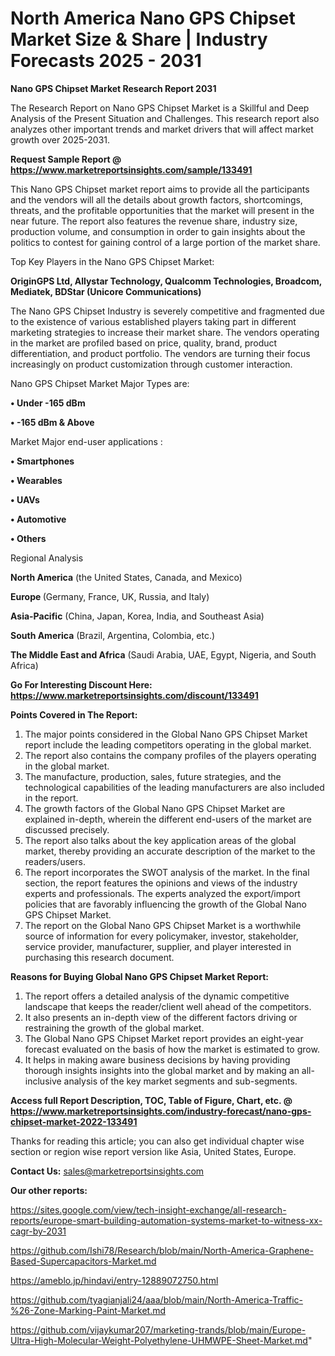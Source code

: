 # North America Nano GPS Chipset Market Size & Share | Industry Forecasts 2025 - 2031

<strong>Nano GPS Chipset Market Research Report 2031</strong>

The Research Report on Nano GPS Chipset Market is a Skillful and Deep Analysis of the Present Situation and Challenges. This research report also analyzes other important trends and market drivers that will affect market growth over 2025-2031.

<strong>Request Sample Report @ <a href=https://www.marketreportsinsights.com/sample/133491>https://www.marketreportsinsights.com/sample/133491</a></strong>

This Nano GPS Chipset market report aims to provide all the participants and the vendors will all the details about growth factors, shortcomings, threats, and the profitable opportunities that the market will present in the near future. The report also features the revenue share, industry size, production volume, and consumption in order to gain insights about the politics to contest for gaining control of a large portion of the market share.

Top Key Players in the Nano GPS Chipset Market:

<strong>OriginGPS Ltd, Allystar Technology, Qualcomm Technologies, Broadcom, Mediatek, BDStar (Unicore Communications)</strong>

The Nano GPS Chipset Industry is severely competitive and fragmented due to the existence of various established players taking part in different marketing strategies to increase their market share. The vendors operating in the market are profiled based on price, quality, brand, product differentiation, and product portfolio. The vendors are turning their focus increasingly on product customization through customer interaction.

Nano GPS Chipset Market Major Types are:

<strong>• Under -165 dBm

• -165 dBm & Above</strong>

Market Major end-user applications :

<strong>• Smartphones

• Wearables

• UAVs

• Automotive

• Others</strong>

Regional Analysis

</u><strong><b>North America</b></strong> (the United States, Canada, and Mexico)

<strong><b>Europe </b></strong>(Germany, France, UK, Russia, and Italy)

<strong><b>Asia-Pacific</b></strong> (China, Japan, Korea, India, and Southeast Asia)

<strong><b>South America</b></strong> (Brazil, Argentina, Colombia, etc.)

<strong><b>The Middle East and Africa</b></strong> (Saudi Arabia, UAE, Egypt, Nigeria, and South Africa)

<strong>Go For Interesting Discount Here: <a href=https://www.marketreportsinsights.com/discount/133491>https://www.marketreportsinsights.com/discount/133491</a></strong>

<strong>Points Covered in The Report:</strong>
<ol>
  <li>The major points considered in the Global Nano GPS Chipset Market report include the leading competitors operating in the global market.</li>
  <li>The report also contains the company profiles of the players operating in the global market.</li>
  <li>The manufacture, production, sales, future strategies, and the technological capabilities of the leading manufacturers are also included in the report.</li>
  <li>The growth factors of the Global Nano GPS Chipset Market are explained in-depth, wherein the different end-users of the market are discussed precisely.</li>
  <li>The report also talks about the key application areas of the global market, thereby providing an accurate description of the market to the readers/users.</li>
  <li>The report incorporates the SWOT analysis of the market. In the final section, the report features the opinions and views of the industry experts and professionals. The experts analyzed the export/import policies that are favorably influencing the growth of the Global Nano GPS Chipset Market.</li>
  <li>The report on the Global Nano GPS Chipset Market is a worthwhile source of information for every policymaker, investor, stakeholder, service provider, manufacturer, supplier, and player interested in purchasing this research document.</li>
</ol>
<strong>Reasons for Buying Global Nano GPS Chipset Market Report:</strong>

<ol>
  <li>The report offers a detailed analysis of the dynamic competitive landscape that keeps the reader/client well ahead of the competitors.</li>
  <li>It also presents an in-depth view of the different factors driving or restraining the growth of the global market.</li>
  <li>The Global Nano GPS Chipset Market report provides an eight-year forecast evaluated on the basis of how the market is estimated to grow.</li>
  <li>It helps in making aware business decisions by having providing thorough insights insights into the global market and by making an all-inclusive analysis of the key market segments and sub-segments.</li>
</ol>
<strong>Access full Report Description, TOC, Table of Figure, Chart, etc. @ <a href=https://www.marketreportsinsights.com/industry-forecast/nano-gps-chipset-market-2022-133491>https://www.marketreportsinsights.com/industry-forecast/nano-gps-chipset-market-2022-133491</a></strong>


Thanks for reading this article; you can also get individual chapter wise section or region wise report version like Asia, United States, Europe.

<strong>Contact Us:</strong>
sales@marketreportsinsights.com

<strong>Our other reports:</strong>

<a href=https://sites.google.com/view/tech-insight-exchange/all-research-reports/europe-smart-building-automation-systems-market-to-witness-xx-cagr-by-2031>https://sites.google.com/view/tech-insight-exchange/all-research-reports/europe-smart-building-automation-systems-market-to-witness-xx-cagr-by-2031</a>

<a href=https://github.com/Ishi78/Research/blob/main/North-America-Graphene-Based-Supercapacitors-Market.md>https://github.com/Ishi78/Research/blob/main/North-America-Graphene-Based-Supercapacitors-Market.md</a>

<a href=https://ameblo.jp/hindavi/entry-12889072750.html>https://ameblo.jp/hindavi/entry-12889072750.html</a>

<a href=https://github.com/tyagianjali24/aaa/blob/main/North-America-Traffic-%26-Zone-Marking-Paint-Market.md>https://github.com/tyagianjali24/aaa/blob/main/North-America-Traffic-%26-Zone-Marking-Paint-Market.md</a>

<a href=https://github.com/vijaykumar207/marketing-trands/blob/main/Europe-Ultra-High-Molecular-Weight-Polyethylene-UHMWPE-Sheet-Market.md>https://github.com/vijaykumar207/marketing-trands/blob/main/Europe-Ultra-High-Molecular-Weight-Polyethylene-UHMWPE-Sheet-Market.md</a>"
